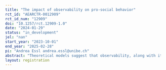 ```yaml
---
title: "The impact of observability on pro-social behavior"
rct_id: "AEARCTR-0012909"
rct_id_num: "12909"
doi: "10.1257/rct.12909-1.0"
date: "2024-01-29"
status: "in_development"
jel: "nan"
start_year: "2023-10-01"
end_year: "2025-02-28"
pi: "Andrea Essl andrea.essl@unibe.ch"
abstract: "Theoretical models suggest that observability, along with its downstream consequences, is a key parameter shaping individuals’ pro-social behavior. However, empirical findings reveal mixed effects, prompting questions about when and why individual pro-social behavior is sensitive to observability. To address these questions, we will conduct an incentivized between-subject online experiment aimed at untangling possible relevant mechanisms that drive the impact of observability on pro-social behavior. Specifically, we will examine two key factors: the level of observability and observer’s feedback on the decision. In a dictator game with an observer, we will explore how the level of observability (knowing there will be an observer; exchanging photos; seeing each other in a video call) and observer’s feedback on the decision (like/dislike) influence individuals’ pro-sociality."
layout: registration
---
```


